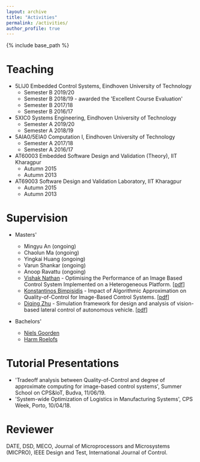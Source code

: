```yaml
---
layout: archive
title: "Activities"
permalink: /activities/
author_profile: true
---
```


{% include base_path %}

Teaching
======
* 5LIJ0 Embedded Control Systems, Eindhoven University of Technology
  * Semester B 2019/20
  * Semester B 2018/19 - awarded the 'Excellent Course Evaluation'
  * Semester B 2017/18
  * Semester B 2016/17
* 5XIC0 Systems Engineering, Eindhoven University of Technology
  * Semester A 2019/20
  * Semester A 2018/19
* 5AIA0/5EIA0 Computation I, Eindhoven University of Technology
  * Semester A 2017/18
  * Semester A 2016/17
* AT60003 Embedded Software Design and Validation (Theory), IIT Kharagpur
  * Autumn 2015
  * Autumn 2013
* AT69003 Software Design and Validation Laboratory, IIT Kharagpur
  * Autumn 2015
  * Autumn 2013

Supervision
======
* Masters'
  * Mingyu An (ongoing)
  * Chaolun Ma (ongoing)
  * Yingkai Huang (ongoing)
  * Varun Shankar (ongoing)
  * Anoop Ravattu (ongoing)
  * [Vishak Nathan](https://www.linkedin.com/in/vishak-nathan-b65975a3/) - Optimising the Performance of an Image Based Control System Implemented on a Heterogeneous Platform. [[pdf](https://pure.tue.nl/ws/portalfiles/portal/139352232/Thesis_VishakNathan.pdf)] 
  * [Konstantinos Bimpisidis](https://www.linkedin.com/in/kbimpisidis/) - Impact of Algorithmic Approximation on Quality-of-Control for Image-Based Control Systems. [[pdf](https://research.tue.nl/files/130174946/K.Bimpisidis_Thesis_Final_Report.pdf)] 
  * [Diqing Zhu](https://www.linkedin.com/in/diqing/) - Simulation framework for design and analysis of vision-based lateral control of autonomous vehicle. [[pdf](https://pure.tue.nl/ws/portalfiles/portal/109641961/Zhu._D.pdf)]

* Bachelors'
  * [Niels Goorden](https://www.linkedin.com/in/niels-goorden-229307184/)
  * [Harm Roelofs](https://www.linkedin.com/in/harm-roelofs/)
  
Tutorial Presentations
======
 * 'Tradeoff analysis between Quality-of-Control and degree of approximate computing for image-based control systems', Summer School on CPS&IoT, Budva, 11/06/19.
 * 'System-wide Optimization of Logistics in Manufacturing Systems', CPS Week, Porto, 10/04/18.
 
 Reviewer
======
DATE, DSD, MECO, Journal of Microprocessors and Microsystems (MICPRO), IEEE Design and Test, International Journal of Control.
